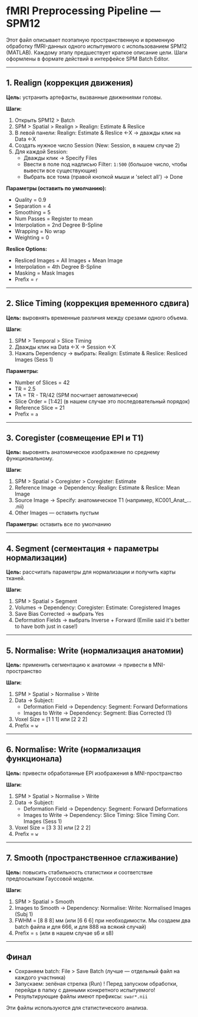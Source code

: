 # fMRI Preprocessing Pipeline — SPM12

Этот файл описывает поэтапную пространственную и временную обработку fMRI-данных одного испытуемого с использованием SPM12 (MATLAB). Каждому этапу предшествует краткое описание цели. Шаги оформлены в формате действий в интерфейсе SPM Batch Editor.

---

## 1. Realign (коррекция движения)
**Цель:** устранить артефакты, вызванные движениями головы.

**Шаги:**
1. Открыть SPM12 > Batch
2. SPM > Spatial > Realign > Realign: Estimate & Reslice
3. В левой панели: Realign: Estimate & Reslice <-X → дважды клик на Data <-X
4. Создать нужное число Session (New: Session, в нашем случае 2)
5. Для каждой Session:
   - Дважды клик → Specify Files
   - Ввести в поле под надписью Filter: `1:500` (большое число, чтобы вывести все существующие)
   - Выбрать все тома (правой кнопкой мыши и 'select all') → Done

**Параметры (оставить по умолчанию):**
- Quality = 0.9
- Separation = 4
- Smoothing = 5
- Num Passes = Register to mean
- Interpolation = 2nd Degree B-Spline
- Wrapping = No wrap
- Weighting = 0

**Reslice Options:**
- Resliced Images = All Images + Mean Image
- Interpolation = 4th Degree B-Spline
- Masking = Mask Images
- Prefix = `r`

---

## 2. Slice Timing (коррекция временного сдвига)
**Цель:** выровнять временные различия между срезами одного объема.

**Шаги:**
1. SPM > Temporal > Slice Timing
2. Дважды клик на Data <-X → Session <-X
3. Нажать Dependency → выбрать: Realign: Estimate & Reslice: Resliced Images (Sess 1)

**Параметры:**
- Number of Slices = 42
- TR = 2.5
- TA = TR - TR/42 (SPM посчитает автоматически)
- Slice Order = [1:42] (в нашем случае это последовательный порядок)
- Reference Slice = 21
- Prefix = `a`

---

## 3. Coregister (совмещение EPI и T1)
**Цель:** выровнять анатомическое изображение по среднему функциональному.

**Шаги:**
1. SPM > Spatial > Coregister > Coregister: Estimate
2. Reference Image → Dependency: Realign: Estimate & Reslice: Mean Image
3. Source Image → Specify: анатомическое T1 (например, KC001_Anat_... .nii)
4. Other Images — оставить пустым

**Параметры:** оставить все по умолчанию

---

## 4. Segment (сегментация + параметры нормализации)
**Цель:** рассчитать параметры для нормализации и получить карты тканей.

**Шаги:**
1. SPM > Spatial > Segment
2. Volumes → Dependency: Coregister: Estimate: Coregistered Images
3. Save Bias Corrected → выбрать Yes
4. Deformation Fields → выбрать Inverse + Forward (Emilie said it's better to have both just in case!)

---

## 5. Normalise: Write (нормализация анатомии)
**Цель:** применить сегментацию к анатомии → привести в MNI-пространство

**Шаги:**
1. SPM > Spatial > Normalise > Write
2. Data → Subject:
   - Deformation Field → Dependency: Segment: Forward Deformations
   - Images to Write → Dependency: Segment: Bias Corrected (1)
3. Voxel Size = [1 1 1] или [2 2 2]
4. Prefix = `w`

---

## 6. Normalise: Write (нормализация функционала)
**Цель:** привести обработанные EPI изображения в MNI-пространство

**Шаги:**
1. SPM > Spatial > Normalise > Write
2. Data → Subject:
   - Deformation Field → Dependency: Segment: Forward Deformations
   - Images to Write → Dependency: Slice Timing: Slice Timing Corr. Images (Sess 1)
3. Voxel Size = [3 3 3] или [2 2 2]
4. Prefix = `w`

---

## 7. Smooth (пространственное сглаживание)
**Цель:** повысить стабильность статистики и соответствие предпосылкам Гауссовой модели.

**Шаги:**
1. SPM > Spatial > Smooth
2. Images to Smooth → Dependency: Normalise: Write: Normalised Images (Subj 1)
3. FWHM = [8 8 8] мм (или [6 6 6] при необходимости. Мы создаем два batch файла и для 666, и для 888 на всякий случай)
4. Prefix = `s` (или в нашем случае s6 и s8)

---

## Финал
- Сохраняем batch: File > Save Batch (лучше — отдельный файл на каждого участника)
- Запускаем: зелёная стрелка (Run)
! Перед запуском обработки, перейди в папку с данными конкретного испытуемого!
- Результирующие файлы имеют префиксы: `swar*.nii`

Эти файлы используются для статистического анализа.

